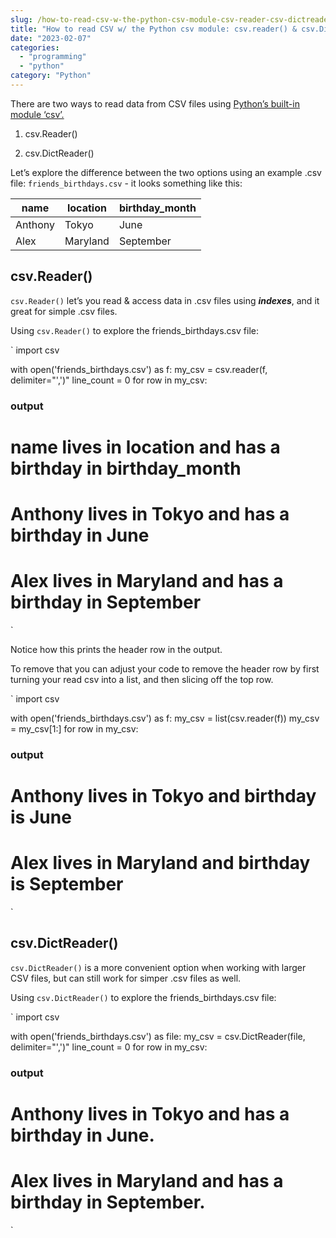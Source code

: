 ```yaml
---
slug: /how-to-read-csv-w-the-python-csv-module-csv-reader-csv-dictreader/
title: "How to read CSV w/ the Python csv module: csv.reader() & csv.DictReader()"
date: "2023-02-07"
categories:
  - "programming"
  - "python"
category: "Python"
---
```


There are two ways to read data from CSV files using [Python’s built-in module ‘csv’.](https://docs.python.org/3/library/csv.html)

1. csv.Reader()

3. csv.DictReader()

Let’s explore the difference between the two options using an example .csv file: `friends_birthdays.csv` - it looks something like this:

| name | location | birthday\_month |
| --- | --- | --- |
| Anthony | Tokyo | June |
| Alex | Maryland | September |

## csv.Reader()

`csv.Reader()` let’s you read & access data in .csv files using _**indexes**_, and it great for simple .csv files.

Using `csv.Reader()` to explore the friends\_birthdays.csv file:

`
import csv

with open('friends_birthdays.csv') as f:
    my_csv = csv.reader(f, delimiter="',')"
    line_count = 0
    for row in my_csv:

### output
# name lives in location and has a birthday in birthday_month
# Anthony lives in Tokyo and has a birthday in June
# Alex lives in Maryland and has a birthday in September
`

Notice how this prints the header row in the output.

To remove that you can adjust your code to remove the header row by first turning your read csv into a list, and then slicing off the top row.

`
import csv

with open('friends_birthdays.csv') as f:
    my_csv = list(csv.reader(f))
    my_csv = my_csv[1:]
    for row in my_csv:

### output
# Anthony lives in Tokyo and birthday is June
# Alex lives in Maryland and birthday is September
`

## csv.DictReader()

`csv.DictReader()` is a more convenient option when working with larger CSV files, but can still work for simper .csv files as well.

Using `csv.DictReader()` to explore the friends\_birthdays.csv file:

`
import csv

with open('friends_birthdays.csv') as file:
    my_csv = csv.DictReader(file, delimiter="',')"
    line_count = 0
    for row in my_csv:

### output
# Anthony lives in Tokyo and has a birthday in June.
# Alex lives in Maryland and has a birthday in September.
`
